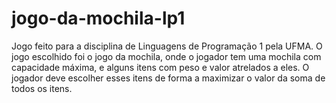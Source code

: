 # jogo-da-mochila-lp1
Jogo feito para a disciplina de Linguagens de Programação 1 pela UFMA. O jogo escolhido foi o jogo da mochila, onde o jogador tem uma mochila com capacidade máxima, e alguns itens com peso e valor atrelados a eles. O jogador deve escolher esses itens de forma a maximizar o valor da soma de todos os itens.
